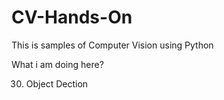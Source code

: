 # CV-Hands-On

This is samples of Computer Vision using Python

What i am doing here? 

30. Object Dection

